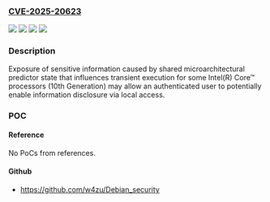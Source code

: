 ### [CVE-2025-20623](https://cve.mitre.org/cgi-bin/cvename.cgi?name=CVE-2025-20623)
![](https://img.shields.io/static/v1?label=Product&message=Intel(R)%20Core%E2%84%A2%20processors%20(10th%20Generation)&color=blue)
![](https://img.shields.io/static/v1?label=Version&message=%3D%20See%20references%20&color=brighgreen)
![](https://img.shields.io/static/v1?label=Vulnerability&message=Exposure%20of%20Sensitive%20Information%20caused%20by%20Shared%20Microarchitectural%20Predictor%20State%20that%20Influences%20Transient%20Execution&color=brighgreen)
![](https://img.shields.io/static/v1?label=Vulnerability&message=Information%20Disclosure&color=brighgreen)

### Description

Exposure of sensitive information caused by shared microarchitectural predictor state that influences transient execution for some Intel(R) Core™ processors (10th Generation) may allow an authenticated user to potentially enable information disclosure via local access.

### POC

#### Reference
No PoCs from references.

#### Github
- https://github.com/w4zu/Debian_security

